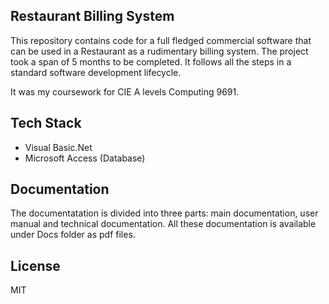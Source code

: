 ## Restaurant Billing System

This repository contains code for a full fledged commercial software that can be used in a Restaurant as a rudimentary billing system. The project took a span of 5 months to be completed. It follows all the steps in a standard software development lifecycle. 

It was my coursework for CIE A levels Computing 9691.

## Tech Stack

- Visual Basic.Net  
- Microsoft Access (Database)

## Documentation

The documentatation is divided into three parts: main documentation, user manual and technical documentation. All these documentation is available under Docs folder as pdf files. 

## License
MIT
